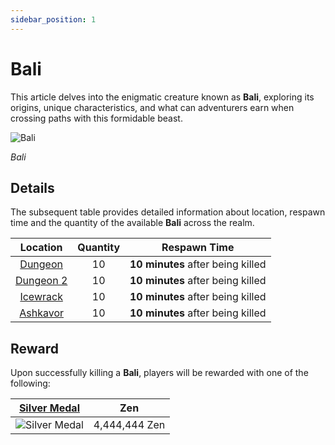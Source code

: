 ```yaml
---
sidebar_position: 1
---
```


# Bali

This article delves into the enigmatic creature known as **Bali**, exploring its origins, unique characteristics, and what can adventurers earn when crossing paths with this formidable beast.

![Bali](/img/monsters/special/others/bali.jpg)

_Bali_

## Details

The subsequent table provides detailed information about location, respawn time and the quantity of the available **Bali** across the realm.

|           Location           | Quantity |           Respawn Time            |
| :--------------------------: | :------: | :-------------------------------: |
|   [Dungeon](/maps/dungeon)   |    10    | **10 minutes** after being killed |
| [Dungeon 2](/maps/dungeon-2) |    10    | **10 minutes** after being killed |
|  [Icewrack](/maps/icewrack)  |    10    | **10 minutes** after being killed |
|  [Ashkavor](/maps/ashkavor)  |    10    | **10 minutes** after being killed |

## Reward

Upon successfully killing a **Bali**, players will be rewarded with one of the following:

| [Silver Medal](/items/item-bags/non-exc/silver-medal)  |      Zen      |
| :----------------------------------------------------: | :-----------: |
| ![Silver Medal](/img/items/item-bags/silver-medal.png) | 4,444,444 Zen |
